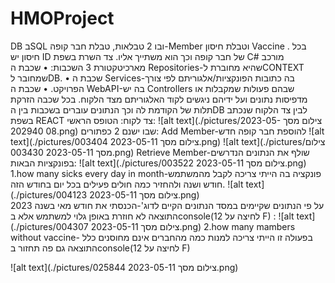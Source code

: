 # HMOProject
DB בSQL
ובו 2 טבלאות, טבלת חבר קופה-Member וטבלת חיסון Vaccine .
בכל חיסון יש ID של חבר קופה וכך הוא משתייך אליו.
צד השרת בשפת C#
מורכב מארכיטקטורת 3 השכבות:
•	שכבת ה Repositories-שהיא מחוברת לCONTEXT שמחובר לDB.
•	שכבת ה Services-בה כתובות הפונקציות/אלגוריתם לפי צורך הפרויקט.
•	שכבת ה WebAPI-בה יש Controllers שבהם פעולות שמקבלות או מדפיסות נתונים ועל ידיהם ניגשים לקוד האלגוריתם מצד הלקוח.
בכל שכבה הזרקת תלות של הקודמת לה וכך הנתונים עוברים בשכבות בין הDB לבין צד הלקוח שנכתב בשפת REACT
צד לקוח:
הטופס הראשי:
   ![alt text](./pictures/צילום מסך 2023-05-08 202940.png)
   שבו ישנם 2 כפתורים:
                                                                                                                                         Add Member-להוספת חבר קופה חדש
 ![alt text](./pictures/צילום מסך 2023-05-11 003404.png)
  ![alt text](./pictures/צילום מסך 2023-05-11 003430.png)
                                                                                                                     Retrieve Member-שולף את הנתונים הנדרשים בפונקציות הבאות:
 ![alt text](./pictures/צילום מסך 2023-05-11 003522.png)    
                                                         1.how many sicks every day in month-פונקציה בה הייתי צריכה לקבל מהמשתמש חודש ושנה ולהחזיר כמה חולים פעילים בכל יום בחודש הזה.
  ![alt text](./pictures/צילום מסך 2023-05-11 004123.png)  
 על פי הנתונים שקיימים במסד הנתונים הקיים לדוג'-הכנסתי את חודש מאי בשנה 2023
התוצאה לא חוזרת באופן גלוי למשתמש אלא בconsole(לחיצה על 12 F) :
 ![alt text](./pictures/צילום מסך 2023-05-11 004307.png) 
                                                                                     2.how many mambers without vaccine- בפעולה זו הייתי צריכה למנות כמה מהחברים אינם מחוסנים כלל
התוצאה גם פה תחזור בconsole(לחיצה על 12 F)

 ![alt text](./pictures/צילום מסך 2023-05-11 025844.png)
 
